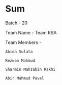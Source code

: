 # Sum
Batch - 20

Team Name - Team RSA

Team Members - 

    Abida Sulata
  
    Rezwan Mahmud
  
    Sharmin Mahzabin Rakhi
  
    Abir Mahmud Pavel
